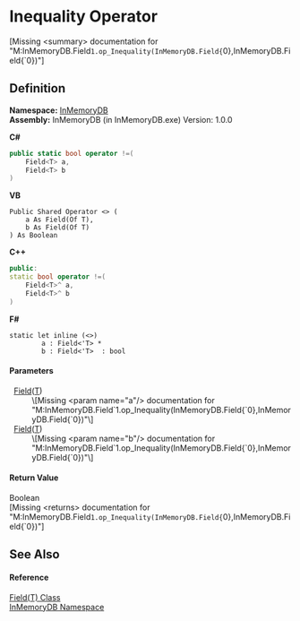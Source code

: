 # Inequality Operator


\[Missing &lt;summary&gt; documentation for "M:InMemoryDB.Field`1.op_Inequality(InMemoryDB.Field{`0},InMemoryDB.Field{`0})"\]



## Definition
**Namespace:** <a href="044e8d7f-0f94-a8b4-bd65-529f6359fdf7">InMemoryDB</a>  
**Assembly:** InMemoryDB (in InMemoryDB.exe) Version: 1.0.0

**C#**
``` C#
public static bool operator !=(
	Field<T> a,
	Field<T> b
)
```
**VB**
``` VB
Public Shared Operator <> ( 
	a As Field(Of T),
	b As Field(Of T)
) As Boolean
```
**C++**
``` C++
public:
static bool operator !=(
	Field<T>^ a, 
	Field<T>^ b
)
```
**F#**
``` F#
static let inline (<>)
        a : Field<'T> * 
        b : Field<'T>  : bool
```



#### Parameters
<dl><dt>  <a href="46a67b2d-bfd0-833f-4eb7-7ea9c7c08d2c">Field</a>(<a href="46a67b2d-bfd0-833f-4eb7-7ea9c7c08d2c">T</a>)</dt><dd>\[Missing &lt;param name="a"/&gt; documentation for "M:InMemoryDB.Field`1.op_Inequality(InMemoryDB.Field{`0},InMemoryDB.Field{`0})"\]</dd><dt>  <a href="46a67b2d-bfd0-833f-4eb7-7ea9c7c08d2c">Field</a>(<a href="46a67b2d-bfd0-833f-4eb7-7ea9c7c08d2c">T</a>)</dt><dd>\[Missing &lt;param name="b"/&gt; documentation for "M:InMemoryDB.Field`1.op_Inequality(InMemoryDB.Field{`0},InMemoryDB.Field{`0})"\]</dd></dl>

#### Return Value
Boolean  
\[Missing &lt;returns&gt; documentation for "M:InMemoryDB.Field`1.op_Inequality(InMemoryDB.Field{`0},InMemoryDB.Field{`0})"\]

## See Also


#### Reference
<a href="46a67b2d-bfd0-833f-4eb7-7ea9c7c08d2c">Field(T) Class</a>  
<a href="044e8d7f-0f94-a8b4-bd65-529f6359fdf7">InMemoryDB Namespace</a>  
